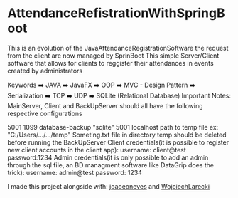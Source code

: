 # AttendanceRefistrationWithSpringBoot
This is an evolution of the JavaAttendanceRegistrationSoftware the request from the client are now managed by SprinBoot
This simple Server/Client software that allows for clients to reggister their attendances in events created by administrators

Keywords
➡️ JAVA
➡️ JavaFX
➡️ OOP
➡️ MVC - Design Pattern
➡️ Serialization
➡️ TCP
➡️ UDP
➡️ SQLite (Relational Database)
Important Notes:
MainServer, Client and BackUpServer should all have the following respective configurations

5001 1099 database-backup "sqlite"
5001 localhost
path to temp file ex: "C:/Users/.../.../temp"
Someting.txt file in directory temp should be deleted before running the BackUpServer
Client credentials(it is possible to register new client accounts in the client app):
username: client@test password:1234
Admin credentials(it is only possible to add an admin through the sql file, an BD managment software like DataGrip does the trick):
username: admin@test password: 1234

I made this project alongside with: <a href="https://github.com/joaoeoneves">joaoeoneves</a> and <a href="https://github.com/WojciechLarecki"> WojciechLarecki</a>
